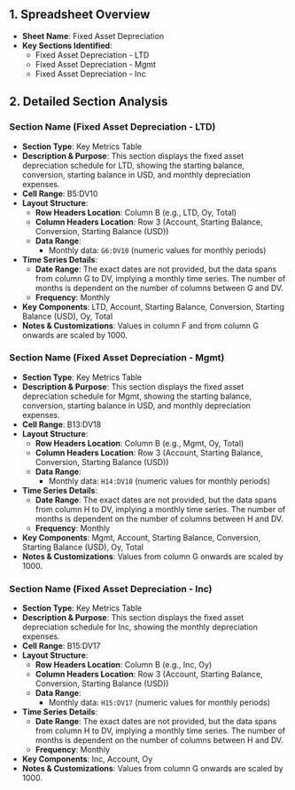 ## 1. Spreadsheet Overview
- **Sheet Name**: Fixed Asset Depreciation
- **Key Sections Identified**:
    - Fixed Asset Depreciation - LTD
    - Fixed Asset Depreciation - Mgmt
    - Fixed Asset Depreciation - Inc

## 2. Detailed Section Analysis

### Section Name (Fixed Asset Depreciation - LTD)
- **Section Type**: Key Metrics Table
- **Description & Purpose**: This section displays the fixed asset depreciation schedule for LTD, showing the starting balance, conversion, starting balance in USD, and monthly depreciation expenses.
- **Cell Range**: B5:DV10
- **Layout Structure**:
    - **Row Headers Location**: Column B (e.g., LTD, Oy, Total)
    - **Column Headers Location**: Row 3 (Account, Starting Balance, Conversion, Starting Balance (USD))
    - **Data Range**:
      - Monthly data: `G6:DV10` (numeric values for monthly periods)
- **Time Series Details**:
    - **Date Range**: The exact dates are not provided, but the data spans from column G to DV, implying a monthly time series. The number of months is dependent on the number of columns between G and DV.
    - **Frequency**: Monthly
- **Key Components**: LTD, Account, Starting Balance, Conversion, Starting Balance (USD), Oy, Total
- **Notes & Customizations**: Values in column F and from column G onwards are scaled by 1000.

### Section Name (Fixed Asset Depreciation - Mgmt)
- **Section Type**: Key Metrics Table
- **Description & Purpose**: This section displays the fixed asset depreciation schedule for Mgmt, showing the starting balance, conversion, starting balance in USD, and monthly depreciation expenses.
- **Cell Range**: B13:DV18
- **Layout Structure**:
    - **Row Headers Location**: Column B (e.g., Mgmt, Oy, Total)
    - **Column Headers Location**: Row 3 (Account, Starting Balance, Conversion, Starting Balance (USD))
    - **Data Range**:
      - Monthly data: `H14:DV18` (numeric values for monthly periods)
- **Time Series Details**:
    - **Date Range**: The exact dates are not provided, but the data spans from column H to DV, implying a monthly time series. The number of months is dependent on the number of columns between H and DV.
    - **Frequency**: Monthly
- **Key Components**: Mgmt, Account, Starting Balance, Conversion, Starting Balance (USD), Oy, Total
- **Notes & Customizations**: Values from column G onwards are scaled by 1000.

### Section Name (Fixed Asset Depreciation - Inc)
- **Section Type**: Key Metrics Table
- **Description & Purpose**: This section displays the fixed asset depreciation schedule for Inc, showing the monthly depreciation expenses.
- **Cell Range**: B15:DV17
- **Layout Structure**:
    - **Row Headers Location**: Column B (e.g., Inc, Oy)
    - **Column Headers Location**: Row 3 (Account, Starting Balance, Conversion, Starting Balance (USD))
    - **Data Range**:
      - Monthly data: `H15:DV17` (numeric values for monthly periods)
- **Time Series Details**:
    - **Date Range**: The exact dates are not provided, but the data spans from column H to DV, implying a monthly time series. The number of months is dependent on the number of columns between H and DV.
    - **Frequency**: Monthly
- **Key Components**: Inc, Account, Oy
- **Notes & Customizations**: Values from column G onwards are scaled by 1000.
